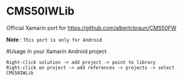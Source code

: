 # CMS50IWLib
Official Xamarin port for https://github.com/albertcbraun/CMS50FW

**Note** : ```This port is only for Android``` 

#Usage
In your Xamarin Android project 
```
Right-click solution -> add project -> point to library
Right-click on project -> add references -> projects -> select CMS50IWLib 
```
